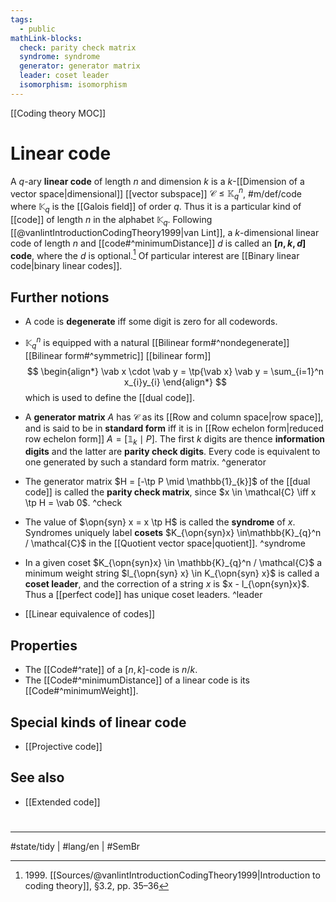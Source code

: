 ```yaml
---
tags:
  - public
mathLink-blocks:
  check: parity check matrix
  syndrome: syndrome
  generator: generator matrix
  leader: coset leader
  isomorphism: isomorphism
---
```

[[Coding theory MOC]]
# Linear code

A $q$-ary **linear code** of length $n$ and dimension $k$ is a $k$-[[Dimension of a vector space|dimensional]] [[vector subspace]] $\mathcal{C} \leq \mathbb{K}_{q}^n$, #m/def/code
where $\mathbb{K}_{q}$ is the [[Galois field]] of order $q$.
Thus it is a particular kind of [[code]] of length $n$ in the alphabet $\mathbb{K}_{q}$.
Following [[@vanlintIntroductionCodingTheory1999|van Lint]], a $k$-dimensional linear code of length $n$ and [[code#^minimumDistance]] $d$ is called an **$[n,k,d]$ code**, where the $d$ is optional.[^1999]
Of particular interest are [[Binary linear code|binary linear codes]].

## Further notions

- A code is **degenerate** iff some digit is zero for all codewords.
- $\mathbb{K}_{q}^n$ is equipped with a natural [[Bilinear form#^nondegenerate]] [[Bilinear form#^symmetric]] [[bilinear form]]
  $$
  \begin{align*}
  \vab x \cdot \vab y = \tp{\vab x} \vab y = \sum_{i=1}^n x_{i}y_{i}
  \end{align*}
  $$
  which is used to define the [[dual code]].
- A **generator matrix** $A$ has $\mathcal{C}$ as its [[Row and column space|row space]], and is said to be in **standard form** iff it is in [[Row echelon form|reduced row echelon form]] $A = [\mathbb{1}_{k} \mid P]$. The first $k$ digits are thence **information digits** and the latter are **parity check digits**.
  Every code is equivalent to one generated by such a standard form matrix.
  ^generator
- The generator matrix $H = [-\tp P \mid \mathbb{1}_{k}]$ of the [[dual code]] is called the **parity check matrix**, since $x \in \mathcal{C} \iff x \tp H = \vab 0$. ^check
- The value of $\opn{syn} x = x \tp H$ is called the **syndrome** of $x$. Syndromes uniquely label **cosets** $K_{\opn{syn}x} \in\mathbb{K}_{q}^n / \mathcal{C}$ in the [[Quotient vector space|quotient]]. ^syndrome
- In a given coset $K_{\opn{syn}x} \in \mathbb{K}_{q}^n / \mathcal{C}$ a minimum weight string $l_{\opn{syn} x} \in K_{\opn{syn} x}$ is called a **coset leader**, and the correction of a string $x$ is $x - l_{\opn{syn}x}$. 
  Thus a [[perfect code]] has unique coset leaders. ^leader
- [[Linear equivalence of codes]]

  [^1999]: 1999\. [[Sources/@vanlintIntroductionCodingTheory1999|Introduction to coding theory]], §3.2, pp. 35–36

## Properties

- The [[Code#^rate]] of a $[n,k]$-code is $n / k$.
- The [[Code#^minimumDistance]] of a linear code is its [[Code#^minimumWeight]].

## Special kinds of linear code

- [[Projective code]]

## See also

- [[Extended code]]

#
---
#state/tidy | #lang/en | #SemBr
